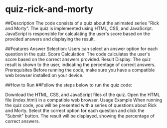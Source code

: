 # quiz-rick-and-morty


##Description
The code consists of a quiz about the animated series "Rick and Morty". The quiz is implemented using HTML, CSS, and JavaScript. JavaScript is responsible for calculating the user's score based on the provided answers and displaying the result.

##Features
Answer Selection: Users can select an answer option for each question in the quiz.
Score Calculation: The code calculates the user's score based on the correct answers provided.
Result Display: The quiz result is shown to the user, indicating the percentage of correct answers.
Prerequisites
Before running the code, make sure you have a compatible web browser installed on your device.

##How to Run
##Follow the steps below to run the quiz code:

Download the HTML, CSS, and JavaScript files of the quiz.
Open the HTML file (index.html) in a compatible web browser.
Usage Example
When running the quiz code, you will be presented with a series of questions about Rick and Morty. Select the correct option for each question and click the "Submit" button. The result will be displayed, showing the percentage of correct answers.
